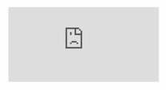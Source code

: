 ![alt text](https://github.com/Hunor85/C-sharp/blob/master/001-Types/001-Integral%20numerci%20types/004-integer_literal/docs/integral_literal.pdf "Literal integer")
